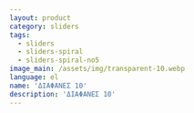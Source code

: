 ```yaml
---
layout: product
category: sliders
tags:
  - sliders
  - sliders-spiral
  - sliders-spiral-no5
image_main: /assets/img/transparent-10.webp
language: el
name: 'ΔΙΑΦΑΝΕΣ 10'
description: 'ΔΙΑΦΑΝΕΣ 10'
---
```

